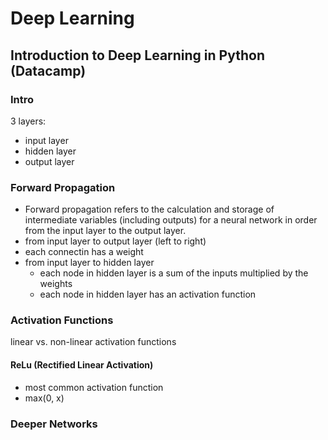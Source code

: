 

# Deep Learning

## Introduction to Deep Learning in Python  (Datacamp)

### Intro
3 layers:
* input layer
* hidden layer
* output layer

### Forward Propagation
- Forward propagation refers to the calculation and storage of intermediate variables (including outputs) for a neural network in order from the input layer to the output layer.
- from input layer to output layer (left to right)
- each connectin has a weight
- from input layer to hidden layer
  - each node in hidden layer is a sum of the inputs multiplied by the weights
  - each node in hidden layer has an activation function


### Activation Functions
linear vs. non-linear activation functions

#### ReLu (Rectified Linear Activation)
- most common activation function
- max(0, x)

### Deeper Networks